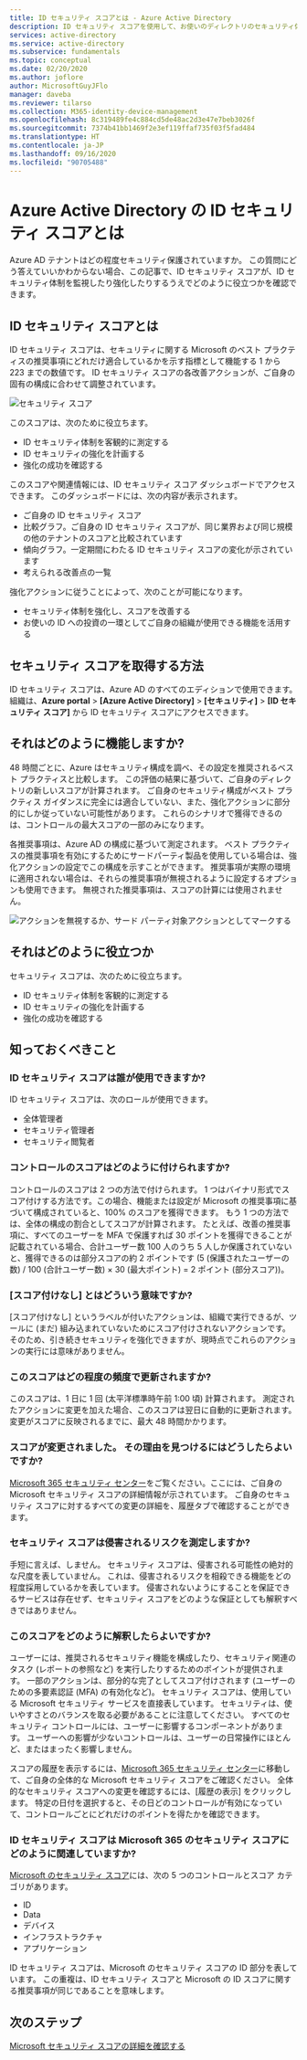 ```yaml
---
title: ID セキュリティ スコアとは - Azure Active Directory
description: ID セキュリティ スコアを使用して、お使いのディレクトリのセキュリティ体制を強化する方法
services: active-directory
ms.service: active-directory
ms.subservice: fundamentals
ms.topic: conceptual
ms.date: 02/20/2020
ms.author: joflore
author: MicrosoftGuyJFlo
manager: daveba
ms.reviewer: tilarso
ms.collection: M365-identity-device-management
ms.openlocfilehash: 8c319489fe4c884cd5de48ac2d3e47e7beb3026f
ms.sourcegitcommit: 7374b41bb1469f2e3ef119ffaf735f03f5fad484
ms.translationtype: HT
ms.contentlocale: ja-JP
ms.lasthandoff: 09/16/2020
ms.locfileid: "90705488"
---
```

# <a name="what-is-the-identity-secure-score-in-azure-active-directory"></a>Azure Active Directory の ID セキュリティ スコアとは

Azure AD テナントはどの程度セキュリティ保護されていますか。 この質問にどう答えていいかわからない場合、この記事で、ID セキュリティ スコアが、ID セキュリティ体制を監視したり強化したりするうえでどのように役立つかを確認できます。

## <a name="what-is-an-identity-secure-score"></a>ID セキュリティ スコアとは

ID セキュリティ スコアは、セキュリティに関する Microsoft のベスト プラクティスの推奨事項にどれだけ適合しているかを示す指標として機能する 1 から 223 までの数値です。 ID セキュリティ スコアの各改善アクションが、ご自身の固有の構成に合わせて調整されています。  

![セキュリティ スコア](./media/identity-secure-score/identity-secure-score-overview.png)

このスコアは、次のために役立ちます。

- ID セキュリティ体制を客観的に測定する
- ID セキュリティの強化を計画する
- 強化の成功を確認する

このスコアや関連情報には、ID セキュリティ スコア ダッシュボードでアクセスできます。 このダッシュボードには、次の内容が表示されます。

- ご自身の ID セキュリティ スコア
- 比較グラフ。ご自身の ID セキュリティ スコアが、同じ業界および同じ規模の他のテナントのスコアと比較されています
- 傾向グラフ。一定期間にわたる ID セキュリティ スコアの変化が示されています
- 考えられる改善点の一覧

強化アクションに従うことによって、次のことが可能になります。

- セキュリティ体制を強化し、スコアを改善する
- お使いの ID への投資の一環としてご自身の組織が使用できる機能を活用する

## <a name="how-do-i-get-my-secure-score"></a>セキュリティ スコアを取得する方法

ID セキュリティ スコアは、Azure AD のすべてのエディションで使用できます。 組織は、**Azure portal** >  **[Azure Active Directory]**  >  **[セキュリティ]**  >  **[ID セキュリティ スコア]** から ID セキュリティ スコアにアクセスできます。

## <a name="how-does-it-work"></a>それはどのように機能しますか?

48 時間ごとに、Azure はセキュリティ構成を調べ、その設定を推奨されるベスト プラクティスと比較します。 この評価の結果に基づいて、ご自身のディレクトリの新しいスコアが計算されます。 ご自身のセキュリティ構成がベスト プラクティス ガイダンスに完全には適合していない、また、強化アクションに部分的にしか従っていない可能性があります。 これらのシナリオで獲得できるのは、コントロールの最大スコアの一部のみになります。

各推奨事項は、Azure AD の構成に基づいて測定されます。 ベスト プラクティスの推奨事項を有効にするためにサードパーティ製品を使用している場合は、強化アクションの設定でこの構成を示すことができます。 推奨事項が実際の環境に適用されない場合は、それらの推奨事項が無視されるように設定するオプションも使用できます。 無視された推奨事項は、スコアの計算には使用されません。

![アクションを無視するか、サード パーティ対象アクションとしてマークする](./media/identity-secure-score/identity-secure-score-ignore-or-third-party-reccomendations.png)

## <a name="how-does-it-help-me"></a>それはどのように役立つか

セキュリティ スコアは、次のために役立ちます。

- ID セキュリティ体制を客観的に測定する
- ID セキュリティの強化を計画する
- 強化の成功を確認する

## <a name="what-you-should-know"></a>知っておくべきこと

### <a name="who-can-use-the-identity-secure-score"></a>ID セキュリティ スコアは誰が使用できますか?

ID セキュリティ スコアは、次のロールが使用できます。

- 全体管理者
- セキュリティ管理者
- セキュリティ閲覧者

### <a name="how-are-controls-scored"></a>コントロールのスコアはどのように付けられますか?

コントロールのスコアは 2 つの方法で付けられます。 1 つはバイナリ形式でスコア付けする方法です。この場合、機能または設定が Microsoft の推奨事項に基づいて構成されていると、100% のスコアを獲得できます。 もう 1 つの方法では、全体の構成の割合としてスコアが計算されます。 たとえば、改善の推奨事項に、すべてのユーザーを MFA で保護すれば 30 ポイントを獲得できることが記載されている場合、合計ユーザー数 100 人のうち 5 人しか保護されていないと、獲得できるのは部分スコアの約 2 ポイントです (5 (保護されたユーザーの数) / 100 (合計ユーザー数) × 30 (最大ポイント) = 2 ポイント (部分スコア))。

### <a name="what-does-not-scored-mean"></a>[スコア付けなし] とはどういう意味ですか?

[スコア付けなし] というラベルが付いたアクションは、組織で実行できるが、ツールに (まだ) 組み込まれていないためにスコア付けされないアクションです。 そのため、引き続きセキュリティを強化できますが、現時点でこれらのアクションの実行には意味がありません。

### <a name="how-often-is-my-score-updated"></a>このスコアはどの程度の頻度で更新されますか?

このスコアは、1 日に 1 回 (太平洋標準時午前 1:00 頃) 計算されます。 測定されたアクションに変更を加えた場合、このスコアは翌日に自動的に更新されます。 変更がスコアに反映されるまでに、最大 48 時間かかります。

### <a name="my-score-changed-how-do-i-figure-out-why"></a>スコアが変更されました。 その理由を見つけるにはどうしたらよいですか?

[Microsoft 365 セキュリティ センター](https://security.microsoft.com/)をご覧ください。ここには、ご自身の Microsoft セキュリティ スコアの詳細情報が示されています。 ご自身のセキュリティ スコアに対するすべての変更の詳細を、履歴タブで確認することができます。

### <a name="does-the-secure-score-measure-my-risk-of-getting-breached"></a>セキュリティ スコアは侵害されるリスクを測定しますか?

手短に言えば、しません。 セキュリティ スコアは、侵害される可能性の絶対的な尺度を表していません。 これは、侵害されるリスクを相殺できる機能をどの程度採用しているかを表しています。 侵害されないようにすることを保証できるサービスは存在せず、セキュリティ スコアをどのような保証としても解釈すべきではありません。

### <a name="how-should-i-interpret-my-score"></a>このスコアをどのように解釈したらよいですか?

ユーザーには、推奨されるセキュリティ機能を構成したり、セキュリティ関連のタスク (レポートの参照など) を実行したりするためのポイントが提供されます。 一部のアクションは、部分的な完了としてスコア付けされます (ユーザーのための多要素認証 (MFA) の有効化など)。 セキュリティ スコアは、使用している Microsoft セキュリティ サービスを直接表しています。 セキュリティは、使いやすさとのバランスを取る必要があることに注意してください。 すべてのセキュリティ コントロールには、ユーザーに影響するコンポーネントがあります。 ユーザーへの影響が少ないコントロールは、ユーザーの日常操作にほとんど、またはまったく影響しません。

スコアの履歴を表示するには、[Microsoft 365 セキュリティ センター](https://security.microsoft.com/)に移動して、ご自身の全体的な Microsoft セキュリティ スコアをご確認ください。 全体的なセキュリティ スコアへの変更を確認するには、[履歴の表示] をクリックします。 特定の日付を選択すると、その日どのコントロールが有効になっていて、コントロールごとにどれだけのポイントを得たかを確認できます。

### <a name="how-does-the-identity-secure-score-relate-to-the-microsoft-365-secure-score"></a>ID セキュリティ スコアは Microsoft 365 のセキュリティ スコアにどのように関連していますか?

[Microsoft のセキュリティ スコア](/office365/securitycompliance/microsoft-secure-score)には、次の 5 つのコントロールとスコア カテゴリがあります。

- ID
- Data
- デバイス
- インフラストラクチャ
- アプリケーション

ID セキュリティ スコアは、Microsoft のセキュリティ スコアの ID 部分を表しています。 この重複は、ID セキュリティ スコアと Microsoft の ID スコアに関する推奨事項が同じであることを意味します。

## <a name="next-steps"></a>次のステップ

[Microsoft セキュリティ スコアの詳細を確認する](/office365/securitycompliance/microsoft-secure-score)